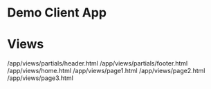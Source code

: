 # Demo Client App

# Views
/app/views/partials/header.html
/app/views/partials/footer.html
/app/views/home.html
/app/views/page1.html
/app/views/page2.html
/app/views/page3.html
